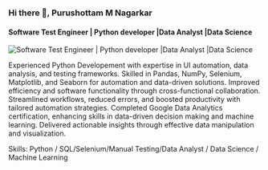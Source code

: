### Hi there 👋, Purushottam M Nagarkar
#### Software Test Engineer | Python developer |Data Analyst |Data Science
![Software Test Engineer | Python developer |Data Analyst |Data Science](https://media.licdn.com/dms/image/D5616AQFP3PZNk3r7_g/profile-displaybackgroundimage-shrink_350_1400/0/1699199948226?e=1724284800&v=beta&t=L_uTXyATDQZ1CCf3LKH576VH6m9bQF6jNWOn-E-Vq28)

Experienced Python Developement with expertise in UI automation, data analysis, and testing frameworks. Skilled in Pandas, NumPy, Selenium, Matplotlib, and Seaborn for automation and data-driven solutions. Improved efficiency and software functionality through cross-functional collaboration. Streamlined workflows, reduced errors, and boosted productivity with tailored automation strategies. Completed Google Data Analytics certification, enhancing skills in data-driven decision making and machine learning. Delivered actionable insights through effective data manipulation and visualization.

Skills: Python / SQL/Selenium/Manual Testing/Data Analyst / Data Science / Machine Learning

